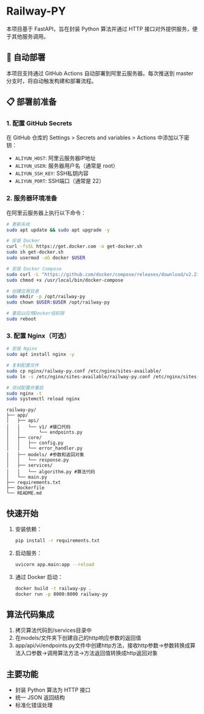 # Railway-PY

本项目基于 FastAPI，旨在封装 Python 算法并通过 HTTP 接口对外提供服务，便于其他服务调用。

## 🚀 自动部署

本项目支持通过 GitHub Actions 自动部署到阿里云服务器。每次推送到 master 分支时，将自动触发构建和部署流程。

## 📋 部署前准备

### 1. 配置 GitHub Secrets

在 GitHub 仓库的 Settings > Secrets and variables > Actions 中添加以下密钥：

- `ALIYUN_HOST`: 阿里云服务器IP地址
- `ALIYUN_USER`: 服务器用户名（通常是 root）
- `ALIYUN_SSH_KEY`: SSH私钥内容
- `ALIYUN_PORT`: SSH端口（通常是 22）

### 2. 服务器环境准备

在阿里云服务器上执行以下命令：

```bash
# 更新系统
sudo apt update && sudo apt upgrade -y

# 安装 Docker
curl -fsSL https://get.docker.com -o get-docker.sh
sudo sh get-docker.sh
sudo usermod -aG docker $USER

# 安装 Docker Compose
sudo curl -L "https://github.com/docker/compose/releases/download/v2.21.0/docker-compose-$(uname -s)-$(uname -m)" -o /usr/local/bin/docker-compose
sudo chmod +x /usr/local/bin/docker-compose

# 创建应用目录
sudo mkdir -p /opt/railway-py
sudo chown $USER:$USER /opt/railway-py

# 重启以应用Docker组权限
sudo reboot
```

### 3. 配置 Nginx（可选）

```bash
# 安装 Nginx
sudo apt install nginx -y

# 复制配置文件
sudo cp nginx/railway-py.conf /etc/nginx/sites-available/
sudo ln -s /etc/nginx/sites-available/railway-py.conf /etc/nginx/sites-enabled/

# 测试配置并重启
sudo nginx -t
sudo systemctl reload nginx
```

```
railway-py/
├── app/
│   ├── api/
│   │   └── v1/ #接口代码
│   │       └── endpoints.py
│   ├── core/
│   │   ├── config.py
│   │   └── error_handler.py
│   ├── models/ #参数和返回对象
│   │   └── response.py 
│   ├── services/
│   │   └── algorithm.py #算法代码
│   └── main.py
├── requirements.txt
├── Dockerfile
└── README.md
```

## 快速开始

1. 安装依赖：
   ```bash
   pip install -r requirements.txt
   ```
2. 启动服务：
   ```bash
   uvicorn app.main:app --reload
   ```
3. 通过 Docker 启动：
   ```bash
   docker build -t railway-py .
   docker run -p 8000:8000 railway-py
   ```

## 算法代码集成
1. 拷贝算法代码到/services目录中
2. 在models/文件夹下创建自己的http响应参数的返回值
3. app/api/vi/endpoints.py文件中创建http方法，接收http参数->参数转换成算法入口参数->调用算法方法->方法返回值转换成http返回对象

## 主要功能
- 封装 Python 算法为 HTTP 接口
- 统一 JSON 返回结构
- 标准化错误处理 